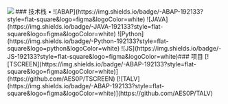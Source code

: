 <img align="left" src="https://github-readme-stats.vercel.app/api?username=AES0P&include_all_commits=true&count_private-true&custom_title=AESOP'%20GitHub%20Stats&line_height=30&show_icons=true&hide_border=true&bg_color=192133&title_color=efb752&icon_color=efb752&text_color=70bed9">
​
### 技术栈
•
![ABAP](https://img.shields.io/badge/-ABAP-192133?style=flat-square&logo=figma&logoColor=white)
![JAVA](https://img.shields.io/badge/-JAVA-192133?style=flat-square&logo=figma&logoColor=white)
![Python](https://img.shields.io/badge/-Python-192133?style=flat-square&logo=python&logoColor=white)
![JS](https://img.shields.io/badge/-JS-192133?style=flat-square&logo=figma&logoColor=white)
​
### 项目
[![TSCREEN](https://img.shields.io/badge/-ABAP-192133?style=flat-square&logo=figma&logoColor=white)](https://github.com/AES0P/TSCREEN)
[![TALV](https://img.shields.io/badge/-ABAP-192133?style=flat-square&logo=figma&logoColor=white)](https://github.com/AES0P/TALV)
